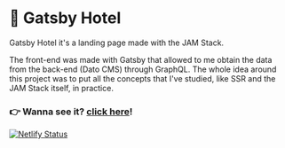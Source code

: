 # 🏨 Gatsby Hotel

Gatsby Hotel it's a landing page made with the JAM Stack.

The front-end was made with Gatsby that allowed to me obtain the data from the back-end (Dato CMS) through GraphQL.
The whole idea around this project was to put all the concepts that I've studied, like SSR and the JAM Stack itself, in practice. 

### 👉 Wanna see it? [click here]!
[![Netlify Status](https://api.netlify.com/api/v1/badges/382f44ac-6110-49d5-ba04-678b3c0b5170/deploy-status)](https://app.netlify.com/sites/hotel-gatsby-react/deploys)


[click here]: https://hotel-gatsby-react.netlify.app/
